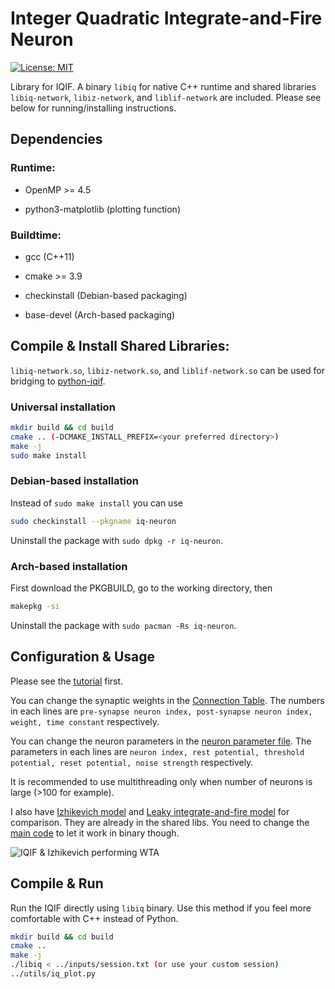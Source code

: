 # Integer Quadratic Integrate-and-Fire Neuron

[![License: MIT](https://img.shields.io/badge/License-MIT-yellow.svg)](https://opensource.org/licenses/MIT)

Library for IQIF. A binary `libiq` for native C++ runtime and shared libraries `libiq-network`, `libiz-network`, and `liblif-network` are included. Please see below for running/installing instructions.

## Dependencies

### Runtime:

* OpenMP >= 4.5

* python3-matplotlib (plotting function)

### Buildtime:

* gcc (C++11)

* cmake >= 3.9

* checkinstall (Debian-based packaging)

* base-devel (Arch-based packaging)


## Compile & Install Shared Libraries:

`libiq-network.so`, `libiz-network.so`, and `liblif-network.so` can be used for bridging to [python-iqif](https://github.com/twetto/python-iqif).

### Universal installation

```bash
mkdir build && cd build
cmake .. (-DCMAKE_INSTALL_PREFIX=<your preferred directory>)
make -j
sudo make install
```

### Debian-based installation

Instead of `sudo make install` you can use

```bash
sudo checkinstall --pkgname iq-neuron
```

Uninstall the package with `sudo dpkg -r iq-neuron`.

### Arch-based installation

First download the PKGBUILD, go to the working directory, then

```bash
makepkg -si
```

Uninstall the package with `sudo pacman -Rs iq-neuron`.


## Configuration & Usage

Please see the [tutorial](tutorial/tutorial.md) first.

You can change the synaptic weights in the [Connection Table](inputs/Connection_Table_IQIF.txt). The numbers in each lines are `pre-synapse neuron index, post-synapse neuron index, weight, time constant` respectively.

You can change the neuron parameters in the [neuron parameter file](inputs/neuronParameter_IQIF.txt). The parameters in each lines are `neuron index, rest potential, threshold potential, reset potential, noise strength` respectively.

It is recommended to use multithreading only when number of neurons is large (>100 for example).

I also have [Izhikevich model](include/iz_network.h) and [Leaky integrate-and-fire model](include/lif_network.h) for comparison. They are already in the shared libs. You need to change the [main code](src/main.cpp) to let it work in binary though.

![IQIF & Izhikevich performing WTA](WTA.png)


## Compile & Run

Run the IQIF directly using `libiq` binary. Use this method if you feel more comfortable with C++ instead of Python.

```bash
mkdir build && cd build
cmake ..
make -j
./libiq < ../inputs/session.txt (or use your custom session)
../utils/iq_plot.py
```

